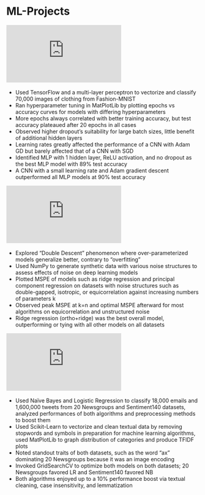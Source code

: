 # ML-Projects

![Neural Networks for Image Classification](https://github.com/NimbusSkye/ML-Projects/blob/main/mlp_paper.pdf)
* Used TensorFlow and a multi-layer perceptron to vectorize and classify 70,000 images of clothing from Fashion-MNIST
* Ran hyperparameter tuning in MatPlotLib by plotting epochs vs accuracy curves for models with differing hyperparameters
* More epochs always correlated with better training accuracy, but test accuracy plateaued after 20 epochs in all cases
* Observed higher dropout’s suitability for large batch sizes, little benefit of additional hidden layers
* Learning rates greatly affected the performance of a CNN with Adam GD but barely affected that of a CNN with SGD
* Identified MLP with 1 hidden layer, ReLU activation, and no dropout as the best MLP model with 89% test accuracy
* A CNN with a small learning rate and Adam gradient descent outperformed all MLP models at 90% test accuracy

![Double Descent and Over-parameterization](https://github.com/NimbusSkye/ML-Projects/blob/main/Double%20Descent.pdf)
* Explored “Double Descent” phenomenon where over-parameterized models generalize better, contrary to “overfitting”
* Used NumPy to generate synthetic data with various noise structures to assess effects of noise on deep learning models
* Plotted MSPE of models such as ridge regression and principal component regression on datasets with noise structures such
as double-gapped, isotropic, or equicorrelation against increasing numbers of parameters k
* Observed peak MSPE at k=n and optimal MSPE afterward for most algorithms on equicorrelation and unstructured noise
* Ridge regression (ortho+ridge) was the best overall model, outperforming or tying with all other models on all datasets

![Naive Bayes and Logistic Regression for Text Classification](https://github.com/NimbusSkye/ML-Projects/blob/main/NB-LR%20paper.pdf)
* Used Naïve Bayes and Logistic Regression to classify 18,000 emails and 1,600,000 tweets from 20 Newsgroups and Sentiment140 datasets, analyzed performances of both algorithms and preprocessing methods to boost them
* Used Scikit-Learn to vectorize and clean textual data by removing stopwords and symbols in preparation for machine learning algorithms, used MatPlotLib to graph distribution of categories and produce TFIDF plots
* Noted standout traits of both datasets, such as the word “ax” dominating 20 Newsgroups because it was an image encoding
* Invoked GridSearchCV to optimize both models on both datasets; 20 Newsgroups favored LR and Sentiment140 favored NB
* Both algorithms enjoyed up to a 10% performance boost via textual cleaning, case insensitivity, and lemmatization